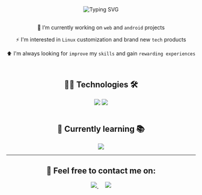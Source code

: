 <div align="center">
  <img src="http://readme-typing-svg.herokuapp.com?font=Righteous&size=50&pause=1000&center=true&vCenter=true&random=false&width=600&height=60&lines=Hi%2C+I'm+Juan+%F0%9F%91%8B!;A+Software+Developer+%F0%9F%92%BB" alt="Typing SVG" />
</div>

<br>

<!-- What I'm doing, what I like and what I want -->

<div align="center">
  
  🔭 I’m currently working on `web` and `android` projects

  ⚡ I'm interested in `Linux` customization and brand new `tech` products

  ⬆️ I'm always looking for `improve` my `skills` and gain `rewarding experiences`
  
</div>

<br>

<!-- Languages, tools and frameworks -->

<div align="center">
  <h2>👨‍💻 Technologies 🛠️</h2>
  <img src="https://skillicons.dev/icons?i=html,css,javascript,python,react,tailwind,nodejs,expressjs,electron" />
  <img src="https://skillicons.dev/icons?i=git,github,vscode,idea,figma,linux,windows" />
</div>

<br>

<div align="center">
  <h2>🌱 Currently learning 📚</h2>
  <img src="https://skillicons.dev/icons?i=kotlin,androidstudio" />
</div>

<hr>

<!-- Contact -->

<div align="center">
  <h2>📩  Feel free to contact me on:</h2>
  <a target="_blank" href="https://www.linkedin.com/in/juansebas-ra">
    <img src="https://img.shields.io/badge/-LinkedIn-0077B5?style=for-the-badge&logo=Linkedin&logoColor=white" />
  </a>
  &emsp;
  <a target="_blank" href="mailto:juansebas064@gmail.com">
    <img src="https://img.shields.io/badge/-Gmail-D14836?style=for-the-badge&logo=Gmail&logoColor=white" />
  </a>
</div>
